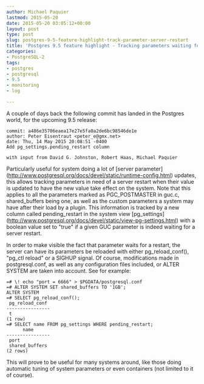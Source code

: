 ```yaml
---
author: Michael Paquier
lastmod: 2015-05-20
date: 2015-05-20 03:05:12+00:00
layout: post
type: post
slug: postgres-9-5-feature-highlight-track-parameter-server-restart
title: 'Postgres 9.5 feature highlight - Tracking parameters waiting for server restart'
categories:
- PostgreSQL-2
tags:
- postgres
- postgresql
- 9.5
- monitoring
- log

---
```


A couple of days back the following commit has landed in the Postgres world,
for the upcoming 9.5 release:

    commit: a486e35706eaea17e27e5fa0a2de6bc98546de1e
    author: Peter Eisentraut <peter_e@gmx.net>
    date: Thu, 14 May 2015 20:08:51 -0400
    Add pg_settings.pending_restart column

    with input from David G. Johnston, Robert Haas, Michael Paquier

Particularly useful for system doing a lot of [server parameter]
(http://www.postgresql.org/docs/devel/static/runtime-config.html) updates,
this allows tracking parameters in need of a server restart when their
value is updated to have the new value take effect on the system.
Note that this applies to all the parameters marked as PGC_POSTMASTER
in guc.c, shared\_buffers being one, as well as the custom parameters a
system may have after their load by a plugin. This information is tracked
by a new column called pending\_restart in the system view [pg\_settings]
(http://www.postgresql.org/docs/devel/static/view-pg-settings.html) with
a boolean value set to "true" if a given GUC parameter is indeed waiting for
a server restart.

In order to make visible the fact that parameter waits for a restart, the
server can have its parameters be reloaded with either pg\_reload\_conf(),
"pg_ctl reload" or a SIGHUP signal. Of course, modifications made in
postgresql.conf, as well as any configuration files included, or ALTER SYSTEM
are taken into account. See for example:

    =# \! echo "port = 6666" > $PGDATA/postgresql.conf
    =# ALTER SYSTEM SET shared_buffers TO '1GB';
    ALTER SYSTEM
    =# SELECT pg_reload_conf();
     pg_reload_conf
    ----------------
     t
    (1 row)
    =# SELECT name FROM pg_settings WHERE pending_restart;
          name
    ----------------
     port
     shared_buffers
    (2 rows)

This will prove to be useful for many systems around, like those doing
automatic tuning of system parameters or even containers (not limited to
it of course).
